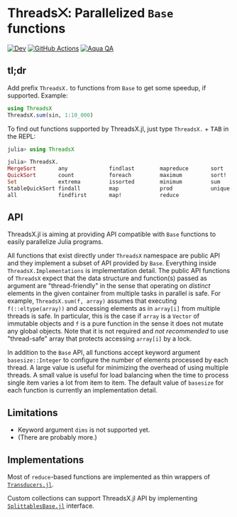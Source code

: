 # Threads⨉: Parallelized `Base` functions

[![Dev](https://img.shields.io/badge/docs-dev-blue.svg)](https://tkf.github.io/ThreadsX.jl/dev)
[![GitHub Actions](https://github.com/tkf/ThreadsX.jl/workflows/Run%20tests/badge.svg)](https://github.com/tkf/ThreadsX.jl/actions?query=workflow%3A%22Run+tests%22)
[![Aqua QA](https://img.shields.io/badge/Aqua.jl-%F0%9F%8C%A2-aqua.svg)](https://github.com/tkf/Aqua.jl)

## tl;dr

Add prefix `ThreadsX.` to functions from `Base` to get some speedup,
if supported.  Example:

``````julia
using ThreadsX
ThreadsX.sum(sin, 1:10_000)
``````

To find out functions supported by ThreadsX.jl, just type
`ThreadsX.` + <kbd>TAB</kbd> in the REPL:

``````julia
julia> using ThreadsX

julia> ThreadsX.
MergeSort       any             findlast        mapreduce       sort
QuickSort       count           foreach         maximum         sort!
Set             extrema         issorted        minimum         sum
StableQuickSort findall         map             prod            unique
all             findfirst       map!            reduce
``````

## API

ThreadsX.jl is aiming at providing API compatible with `Base`
functions to easily parallelize Julia programs.

All functions that exist directly under `ThreadsX` namespace are
public API and they implement a subset of API provided by `Base`.
Everything inside `ThreadsX.Implementations` is implementation detail.
The public API functions of `ThreadsX` expect that the data structure
and function(s) passed as argument are "thread-friendly" in the sense
that operating on _distinct_ elements in the given container from
multiple tasks in parallel is safe. For example, `ThreadsX.sum(f,
array)` assumes that executing `f(::eltype(array))` and accessing
elements as in `array[i]` from multiple threads is safe.  In
particular, this is the case if `array` is a `Vector` of immutable
objects and `f` is a pure function in the sense it does not mutate any
global objects.  Note that it is not required and _not recommended_ to
use "thread-safe" array that protects accessing `array[i]` by a lock.

In addition to the `Base` API, all functions accept keyword argument
`basesize::Integer` to configure the number of elements processed by
each thread.  A large value is useful for minimizing the overhead of
using multiple threads.  A small value is useful for load balancing
when the time to process single item varies a lot from item to item.
The default value of `basesize` for each function is currently an
implementation detail.

## Limitations

* Keyword argument `dims` is not supported yet.
* (There are probably more.)

## Implementations

Most of `reduce`-based functions are implemented as thin wrappers of
[`Transducers.jl`](https://github.com/tkf/Transducers.jl).

Custom collections can support ThreadsX.jl API by implementing
[`SplittablesBase.jl`](https://github.com/tkf/SplittablesBase.jl)
interface.
